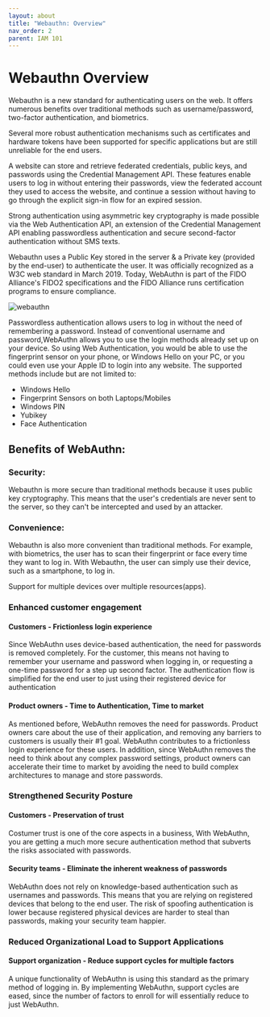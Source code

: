 ```yaml
---
layout: about
title: "Webauthn: Overview"
nav_order: 2
parent: IAM 101
---
```

# Webauthn Overview


Webauthn is a new standard for authenticating users on the web. It offers numerous benefits over traditional methods such as username/password, two-factor authentication, and biometrics.

Several more robust authentication mechanisms such as certificates and hardware tokens have been supported for specific applications but are still unreliable for the end users.

A website can store and retrieve federated credentials, public keys, and passwords using the Credential Management API. These features enable users to log in without entering their passwords, view the federated account they used to access the website, and continue a session without having to go through the explicit sign-in flow for an expired session. 

Strong authentication using asymmetric key cryptography is made possible via the Web Authentication API, an extension of the Credential Management API enabling passwordless authentication and secure second-factor authentication without SMS texts.

Webauthn uses a Public Key stored in the server & a Private key (provided by the end-user) to authenticate the user. It was officially recognized as a W3C web standard in March 2019. Today, WebAuthn is part of the FIDO Alliance's FIDO2 specifications and the FIDO Alliance runs certification programs to ensure compliance.

![webauthn](../../../assets/images/newone.jpg)

Passwordless authentication allows users to log in without the need of remembering a password. Instead of conventional username and password,WebAuthn allows you to use the login methods already set up on your device. So using Web Authentication, you would be able to use the fingerprint sensor on your phone, or Windows Hello on your PC, or you could even use your Apple ID to login into any website. The supported methods include but are not limited to:

* Windows Hello
* Fingerprint Sensors on both Laptops/Mobiles 
* Windows PIN 
* Yubikey
* Face Authentication

## Benefits of WebAuthn:


### Security:

Webauthn is more secure than traditional methods because it uses public key cryptography. This means that the user's credentials are never sent to the server, so they can't be intercepted and used by an attacker.

### Convenience:

Webauthn is also more convenient than traditional methods. For example, with biometrics, the user has to scan their fingerprint or face every time they want to log in. With Webauthn, the user can simply use their device, such as a smartphone, to log in.


Support for multiple devices over multiple resources(apps).



 
 
### Enhanced customer engagement
#### Customers - Frictionless login experience
Since WebAuthn uses device-based authentication, the need for passwords is removed completely. For the customer, this means not having to remember your username and password when logging in, or requesting a one-time password for a step up second factor. The authentication flow is simplified for the end user to just using their registered device for authentication
#### Product owners - Time to Authentication, Time to market
As mentioned before, WebAuthn removes the need for passwords. Product owners care about the use of their application, and removing any barriers to customers is usually their #1 goal. WebAuthn contributes to a frictionless login experience for these users.
In addition, since WebAuthn removes the need to think about any complex password settings, product owners can accelerate their time to market by avoiding the need to build complex architectures to manage and store passwords.
 
### Strengthened Security Posture
#### Customers - Preservation of trust
Costumer trust is one of the core aspects in a business, 
With WebAuthn, you are getting a much more secure authentication method that subverts the risks associated with passwords.
#### Security teams - Eliminate the inherent weakness of passwords
WebAuthn does not rely on knowledge-based authentication such as usernames and passwords. This means that you are relying on registered devices that belong to the end user. The risk of spoofing authentication is lower because registered physical devices are harder to steal than passwords, making your security team happier.
 
 
### Reduced Organizational Load to Support Applications
#### Support organization - Reduce support cycles for multiple factors
A unique functionality of WebAuthn is using this standard as the primary method of logging in. By implementing WebAuthn, support cycles are eased, since the number of factors to enroll for will essentially reduce to just WebAuthn.


